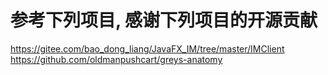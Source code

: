 # 参考下列项目, 感谢下列项目的开源贡献
https://gitee.com/bao_dong_liang/JavaFX_IM/tree/master/IMClient
https://github.com/oldmanpushcart/greys-anatomy
